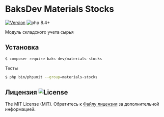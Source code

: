 # BaksDev Materials Stocks

[![Version](https://img.shields.io/badge/version-7.2.2-blue)](https://github.com/baks-dev/materials-stocks/releases)
![php 8.4+](https://img.shields.io/badge/php-min%208.4-red.svg)

Модуль складского учета сырья

## Установка

``` bash
$ composer require baks-dev/materials-stocks
```

Тесты

``` bash
$ php bin/phpunit --group=materials-stocks
```

## Лицензия ![License](https://img.shields.io/badge/MIT-green)

The MIT License (MIT). Обратитесь к [Файлу лицензии](LICENSE.md) за дополнительной информацией.
